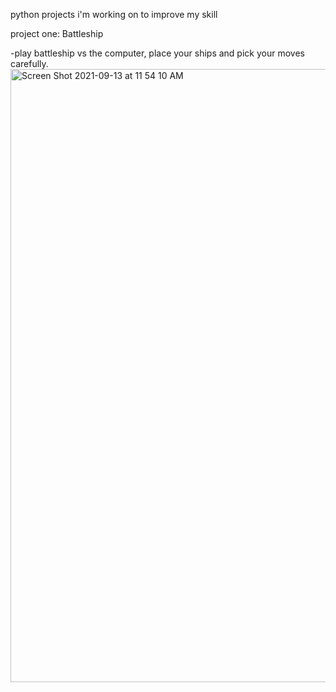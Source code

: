 python projects i'm working on to improve my skill



project one: Battleship

   -play battleship vs the computer, place your ships and pick your moves carefully.
    <img width="981" alt="Screen Shot 2021-09-13 at 11 54 10 AM" src="https://user-images.githubusercontent.com/17935336/133125252-e852ece4-f5d8-42e4-a016-     6bcb385920cb.png">

